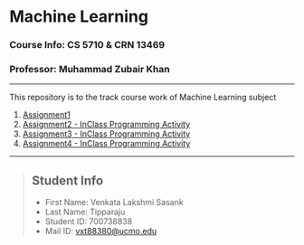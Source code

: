 # Machine Learning
### Course Info: CS 5710 & CRN 13469
### Professor: Muhammad Zubair Khan  
---
This repository is to the track course work of Machine Learning subject

1. [Assignment1](https://github.com/Sasank09/CS5710_13469/tree/main/Assignments/Assignment1) 
2. [Assignment2 - InClass Programming Activity](https://github.com/Sasank09/CS5710_13469/tree/main/Assignments/Assignment2) 
3. [Assignment3 - InClass Programming Activity](https://github.com/Sasank09/CS5710_13469/tree/main/Assignments/Assignment3) 
4. [Assignment4 - InClass Programming Activity](https://github.com/Sasank09/CS5710_13469/tree/main/Assignments/Assignment4) 
---
>## Student Info
> - First Name: Venkata Lakshmi Sasank
> - Last Name: Tipparaju
> - Student ID: 700738838
> - Mail ID: vxt88380@ucmo.edu


